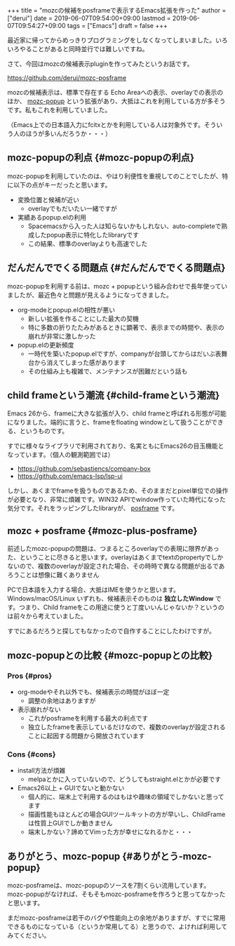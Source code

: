 +++
title = "mozcの候補をposframeで表示するEmacs拡張を作った"
author = ["derui"]
date = 2019-06-07T09:54:00+09:00
lastmod = 2019-06-07T09:54:27+09:00
tags = ["Emacs"]
draft = false
+++

最近家に帰ってからめっきりプログラミングをしなくなってしまいました。いろいろやることがあると同時並行では難しいですね。

さて、今回はmozcの候補表示pluginを作ってみたというお話です。

<!--more-->

<https://github.com/derui/mozc-posframe>

mozcの候補表示は、標準で存在する Echo Areaへの表示、overlayでの表示のほか、 [mozc-popup](https://github.com/d5884/mozc-popup) という拡張があり、大抵はこれを利用している方が多そうです。私もこれを利用していました。

（Emacs上での日本語入力にfcitxとかを利用している人は対象外です。そういう人のほうが多いんだろうか・・・）


## mozc-popupの利点 {#mozc-popupの利点}

mozc-popupを利用していたのは、やはり利便性を重視してのことでしたが、特に以下の点がキーだったと思います。

-   変換位置と候補が近い
    -   overlayでもだいたい一緒ですが
-   実績あるpopup.elの利用
    -   Spacemacsから入った人は知らないかもしれない、auto-completeで熟成したpopup表示に特化したlibraryです
    -   この結果、標準のoverlayよりも高速でした


## だんだんででくる問題点 {#だんだんででくる問題点}

mozc-popupを利用する前は、mozc + popupという組み合わせで長年使っていましたが、最近色々と問題が見えるようになってきました。

-   org-modeとpopup.elの相性が悪い
    -   新しい拡張を作ることにした最大の契機
    -   特に多数の折りたたみがあるときに顕著で、表示までの時間や、表示の崩れが非常に激しかった
-   popup.elの更新頻度
    -   一時代を築いたpopup.elですが、companyが台頭してからはだいぶ表舞台から消えてしまった感があります
    -   その仕組み上も複雑で、メンテナンスが困難だという話も


## child frameという潮流 {#child-frameという潮流}

Emacs 26から、frameに大きな拡張が入り、child frameと呼ばれる形態が可能になりました。端的に言うと、frameをfloating windowとして扱うことができる、というものです。

すでに様々なライブラリで利用されており、名実ともにEmacs26の目玉機能となっています。（個人の観測範囲では）

-   <https://github.com/sebastiencs/company-box>
-   <https://github.com/emacs-lsp/lsp-ui>

しかし、あくまでframeを扱うものであるため、そのままだとpixel単位での操作が必要となり、非常に煩雑です。WIN32 APIでwindow作っていた時代になった気分です。それをラッピングしたlibraryが、 [posframe](https://github.com/tumashu/posframe) です。


## mozc + posframe {#mozc-plus-posframe}

前述したmozc-popupの問題は、つまるところoverlayでの表現に限界があった、ということに尽きると思います。overlayはあくまでtextのpropertyでしかないので、複数のoverlayが設定された場合、その時時で異なる問題が出るであろうことは想像に難くありません

PCで日本語を入力する場合、大抵はIMEを使うかと思います。Windows/macOS/Linux いずれも、候補表示そのものは **独立したWindow** です。つまり、Child frameをこの用途に使うと丁度いいんじゃないか？というのは前々から考えていました。

すでにあるだろうと探してもなかったので自作することにしたわけですが。


## mozc-popupとの比較 {#mozc-popupとの比較}


### Pros {#pros}

-   org-modeやそれ以外でも、候補表示の時間がほぼ一定
    -   調整の余地はありますが
-   表示崩れがない
    -   これがposframeを利用する最大の利点です
    -   独立したframeを表示しているだけなので、複数のoverlayが設定されることに起因する問題から開放されています


### Cons {#cons}

-   install方法が煩雑
    -   melpaとかに入っていないので、どうしてもstraight.elとかが必要です
-   Emacs26以上 + GUIでないと動かない
    -   個人的に、端末上で利用するのはもはや趣味の領域でしかないと思ってます
    -   描画性能もほとんどの場合GUIツールキットの方が早いし、ChildFrameは性質上GUIでしか動きません
    -   端末しかない？諦めてVimった方が幸せになれるかと・・・


## ありがとう、mozc-popup {#ありがとう-mozc-popup}

mozc-posframeは、mozc-popupのソースを7割くらい流用しています。mozc-popupがなければ、そもそもmozc-posframeを作ろうと思ってなかったと思います。

まだmozc-posframeは若干のバグや性能向上の余地がありますが、すでに常用できるものになっている（というか常用してる）と思うので、よければ利用してみてください。
